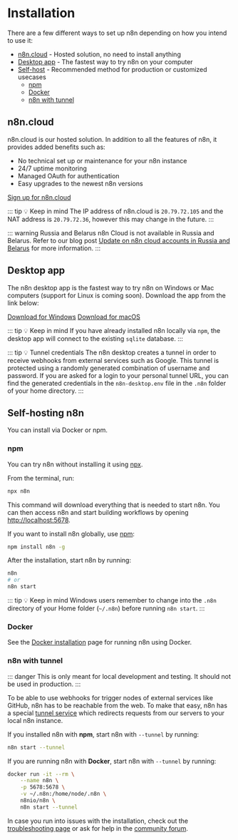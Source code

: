 # Installation

There are a few different ways to set up n8n depending on how you intend to use it:

- [n8n.cloud](#n8n-cloud) - Hosted solution, no need to install anything
- [Desktop app](#desktop-app) - The fastest way to try n8n on your computer
- [Self-host](#self-hosting-n8n) - Recommended method for production or customized usecases
	- [npm](#npm)
	- [Docker](#docker)
	- [n8n with tunnel](#n8n-with-tunnel)

## n8n.cloud

n8n.cloud is our hosted solution. In addition to all the features of n8n, it provides added benefits such as:
- No technical set up or maintenance for your n8n instance
- 24/7 uptime monitoring
- Managed OAuth for authentication
- Easy upgrades to the newest n8n versions

[Sign up for n8n.cloud](https://www.n8n.cloud/)

::: tip 💡 Keep in mind
The IP address of n8n.cloud is `20.79.72.105` and the NAT address is `20.79.72.36`, however this may change in the future.
:::

::: warning Russia and Belarus
n8n Cloud is not available in Russia and Belarus. Refer to our blog post [Update on n8n cloud accounts in Russia and Belarus](https://n8n.io/blog/update-on-n8n-cloud-accounts-in-russia-and-belarus/) for more information.
:::

## Desktop app

The n8n desktop app is the fastest way to try n8n on Windows or Mac computers (support for Linux is coming soon). Download the app from the link below:

[Download for Windows](https://downloads.n8n.io/file/n8n-downloads/n8n-win.zip)
[Download for macOS](https://downloads.n8n.io/file/n8n-downloads/n8n-mac.zip)

::: tip 💡 Keep in mind
If you have already installed n8n locally via `npm`, the desktop app will connect to the existing `sqlite` database.
:::

::: tip 💡 Tunnel credentials
The n8n desktop creates a tunnel in order to receive webhooks from external services such as Google. This tunnel is protected using a randomly generated combination of username and password. If you are asked for a login to your personal tunnel URL, you can find the generated credentials in the `n8n-desktop.env` file in the `.n8n` folder of your home directory.
:::


## Self-hosting n8n
You can install via Docker or npm.


### npm

You can try n8n without installing it using [npx](../../reference/glossary.md#npx).

From the terminal, run:

```bash
npx n8n
```

This command will download everything that is needed to start n8n. You can then access n8n and start building workflows by opening [http://localhost:5678](http://localhost:5678).

If you want to install n8n globally, use [npm](../../reference/glossary.md#npm):

```bash
npm install n8n -g
```

After the installation, start n8n by running:

```bash
n8n
# or
n8n start
```

::: tip 💡 Keep in mind
Windows users remember to change into the `.n8n` directory of your Home folder (`~/.n8n`) before running `n8n start`.
:::

### Docker

See the [Docker installation](docker-quickstart.md) page for running n8n using Docker.

### n8n with tunnel

::: danger
This is only meant for local development and testing. It should not be used in production.
:::

To be able to use webhooks for trigger nodes of external services like GitHub, n8n has to be reachable from the web. To make that easy, n8n has a special [tunnel service](https://github.com/localtunnel/localtunnel) which redirects requests from our servers to your local n8n instance.

If you installed n8n with **npm**, start n8n with `--tunnel` by running:

```bash
n8n start --tunnel
```

If you are running n8n with **Docker**, start n8n with `--tunnel` by running:

```bash
docker run -it --rm \
	--name n8n \
	-p 5678:5678 \
	-v ~/.n8n:/home/node/.n8n \
	n8nio/n8n \
	n8n start --tunnel
```

In case you run into issues with the installation, check out the [troubleshooting page](../../reference/troubleshooting.md) or ask for help in the [community forum](https://community.n8n.io/).
